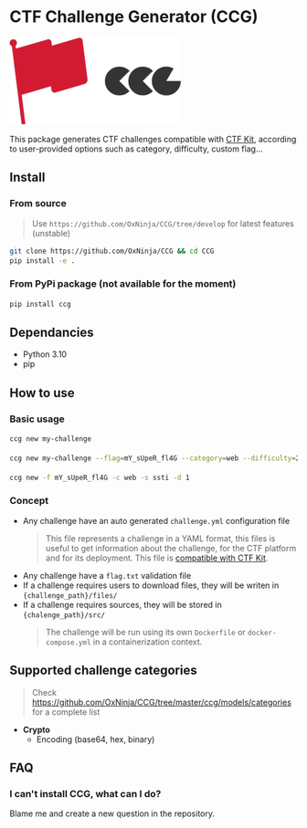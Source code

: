 # CTF Challenge Generator (CCG)

![Logo](static/logo.png)

This package generates CTF challenges compatible with [CTF Kit](https://github.com/Team-FakeNews/CTFKit), according to user-provided options such as category, difficulty, custom flag...

## Install

### From source

> Use `https://github.com/OxNinja/CCG/tree/develop` for latest features (unstable)

```sh
git clone https://github.com/OxNinja/CCG && cd CCG
pip install -e .
```

### From PyPi package (not available for the moment)

```sh
pip install ccg
```

## Dependancies

* Python 3.10
* pip

## How to use

### Basic usage

```sh
ccg new my-challenge

ccg new my-challenge --flag=mY_sUpeR_fl4G --category=web --difficulty=2

ccg new -f mY_sUpeR_fl4G -c web -s ssti -d 1
```

### Concept

* Any challenge have an auto generated `challenge.yml` configuration file
  > This file represents a challenge in a YAML format, this files is useful to get information about the challenge, for the CTF platform and for its deployment. This file is [compatible with CTF Kit](https://git.fakenews.sh/ctfkit/ctfkit).
* Any challenge have a `flag.txt` validation file
* If a challenge requires users to download files, they will be writen in `{challenge_path}/files/`
* If a challenge requires sources, they will be stored in `{chalenge_path}/src/`
  > The challenge will be run using its own `Dockerfile` or `docker-compose.yml` in a containerization context.

## Supported challenge categories

> Check https://github.com/OxNinja/CCG/tree/master/ccg/models/categories for a complete list

* **Crypto**
    * Encoding (base64, hex, binary)

## FAQ

### I can't install CCG, what can I do?

Blame me and create a new question in the repository.
